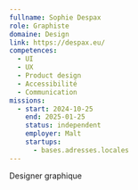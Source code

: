 ```yaml
---
fullname: Sophie Despax
role: Graphiste
domaine: Design
link: https://despax.eu/
competences:
  - UI
  - UX
  - Product design
  - Accessibilité
  - Communication
missions:
  - start: 2024-10-25
    end: 2025-01-25
    status: independent
    employer: Malt
    startups:
      - bases.adresses.locales
---
```

Designer graphique